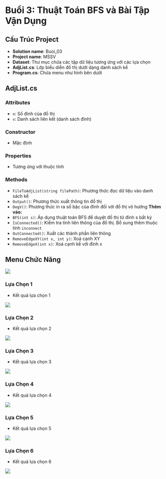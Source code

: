 # Buổi 3: Thuật Toán BFS và Bài Tập Vận Dụng

## Cấu Trúc Project

- **Solution name**: Buoi_03
- **Project name**: MSSV
- **Dataset**: Thư mục chứa các tập dữ liệu tương ứng với các lựa chọn
- **AdjList.cs**: Lớp biểu diễn đồ thị dưới dạng danh sách kề
- **Program.cs**: Chứa menu như hình bên dưới

## AdjList.cs

### Attributes
- `n`: Số đỉnh của đồ thị
- `v`: Danh sách liên kết (danh sách đỉnh)

### Constructor
- Mặc định

### Properties
- Tương ứng với thuộc tính

### Methods
- `FileToAdjList(string filePath)`: Phương thức đọc dữ liệu vào danh sách kề
- `Output()`: Phương thức xuất thông tin đồ thị
- `DegV()`: Phương thức in ra số bậc của đỉnh đối với đồ thị vô hướng
**Thêm vào:**
- `BFS(int s)`: Áp dụng thuật toán BFS để duyệt đồ thị từ đỉnh s bất kỳ
- `IsConnected()`: Kiểm tra tính liên thông của đồ thị. Bổ sung thêm thuộc tính `inconnect`
- `OutConnected()`: Xuất các thành phần liên thông
- `RemoveEdgeXY(int x, int y)`: Xoá cạnh XY
- `RemoveEdgeX(int x)`: Xoá cạnh kề với đỉnh x

## Menu Chức Năng

<img src="https://github.com/k1enn/software-engineer-notes/blob/main/subjects/graph-algorithms-exercises/documents/images/buoi3_0.png">

### Lựa Chọn 1
- Kết quả lựa chọn 1

<img src="https://github.com/k1enn/software-engineer-notes/blob/main/subjects/graph-algorithms-exercises/documents/images/buoi3_1.png">

### Lựa Chọn 2
- Kết quả lựa chọn 2

<img src="https://github.com/k1enn/software-engineer-notes/blob/main/subjects/graph-algorithms-exercises/documents/images/buoi3_2.png">

### Lựa Chọn 3
- Kết quả lựa chọn 3

<img src="https://github.com/k1enn/software-engineer-notes/blob/main/subjects/graph-algorithms-exercises/documents/images/buoi3_3.png">

### Lựa Chọn 4
- Kết quả lựa chọn 4

<img src="https://github.com/k1enn/software-engineer-notes/blob/main/subjects/graph-algorithms-exercises/documents/images/buoi3_4.png">

### Lựa Chọn 5
- Kết quả lựa chọn 5

<img src="https://github.com/k1enn/software-engineer-notes/blob/main/subjects/graph-algorithms-exercises/documents/images/buoi3_5.png">

### Lựa Chọn 6
- Kết quả lựa chọn 6

<img src="https://github.com/k1enn/software-engineer-notes/blob/main/subjects/graph-algorithms-exercises/documents/images/buoi3_6.png">
